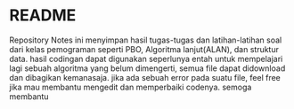 # README

Repository Notes ini menyimpan hasil tugas-tugas dan latihan-latihan soal dari kelas pemograman seperti PBO, Algoritma lanjut(ALAN), dan struktur data. hasil codingan dapat digunakan seperlunya entah untuk mempelajari lagi sebuah algoritma yang belum dimengerti, semua file dapat didownload dan dibagikan kemanasaja. jika ada sebuah error pada suatu file, feel free jika mau membantu mengedit dan memperbaiki codenya. semoga membantu

